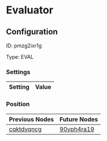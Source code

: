 # Evaluator
## Configuration
ID:  pmzg2ixr1g

Type: EVAL 


### Settings
| Setting | Value  |
| :------------------------ | ---------------------------------------- |
 




### Position
| Previous Nodes | Future Nodes |
| :------------- | ------------ |
| [cqktdyqncg](./cqktdyqncg.md) | [90yph4ra19](./90yph4ra19.md) |